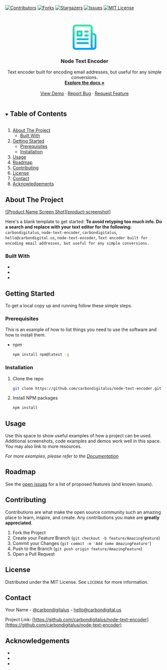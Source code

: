 <!--
*** Thanks for checking out the Best-README-Template. If you have a suggestion
*** that would make this better, please fork the repo and create a pull request
*** or simply open an issue with the tag "enhancement".
*** Thanks again! Now go create something AMAZING! :D
***
***
***
*** To avoid retyping too much info. Do a search and replace for the following:
*** carbondigitalus, node-text-encoder, carbondigitalus, email, project_title, project_description
-->



<!-- PROJECT SHIELDS -->
<!--
*** I'm using markdown "reference style" links for readability.
*** Reference links are enclosed in brackets [ ] instead of parentheses ( ).
*** See the bottom of this document for the declaration of the reference variables
*** for contributors-url, forks-url, etc. This is an optional, concise syntax you may use.
*** https://www.markdownguide.org/basic-syntax/#reference-style-links
-->
[![Contributors][contributors-shield]][contributors-url]
[![Forks][forks-shield]][forks-url]
[![Stargazers][stars-shield]][stars-url]
[![Issues][issues-shield]][issues-url]
[![MIT License][license-shield]][license-url]



<!-- PROJECT LOGO -->
<br />
<p align="center">
  <a href="https://github.com/carbondigitalus/node-text-encoder">
    <img src="images/logo.png" alt="Logo" width="80" height="80">
  </a>

  <h3 align="center">Node Text Encoder</h3>

  <p align="center">
    Text encoder built for encoding email addresses, but useful for any simple conversions.
    <br />
    <a href="https://github.com/carbondigitalus/node-text-encoder"><strong>Explore the docs »</strong></a>
    <br />
    <br />
    <a href="https://github.com/carbondigitalus/node-text-encoder">View Demo</a>
    ·
    <a href="https://github.com/carbondigitalus/node-text-encoder/issues">Report Bug</a>
    ·
    <a href="https://github.com/carbondigitalus/node-text-encoder/issues">Request Feature</a>
  </p>
</p>



<!-- TABLE OF CONTENTS -->
<details open="open">
  <summary><h2 style="display: inline-block">Table of Contents</h2></summary>
  <ol>
    <li>
      <a href="#about-the-project">About The Project</a>
      <ul>
        <li><a href="#built-with">Built With</a></li>
      </ul>
    </li>
    <li>
      <a href="#getting-started">Getting Started</a>
      <ul>
        <li><a href="#prerequisites">Prerequisites</a></li>
        <li><a href="#installation">Installation</a></li>
      </ul>
    </li>
    <li><a href="#usage">Usage</a></li>
    <li><a href="#roadmap">Roadmap</a></li>
    <li><a href="#contributing">Contributing</a></li>
    <li><a href="#license">License</a></li>
    <li><a href="#contact">Contact</a></li>
    <li><a href="#acknowledgements">Acknowledgements</a></li>
  </ol>
</details>



<!-- ABOUT THE PROJECT -->
## About The Project

[![Product Name Screen Shot][product-screenshot]](https://example.com)

Here's a blank template to get started:
**To avoid retyping too much info. Do a search and replace with your text editor for the following:**
`carbondigitalus`, `node-text-encoder`, `carbondigitalus`, `hello@carbondigital.us`, `node-text-encoder`, `Text encoder built for encoding email addresses, but useful for any simple conversions.`


### Built With

* []()
* []()
* []()



<!-- GETTING STARTED -->
## Getting Started

To get a local copy up and running follow these simple steps.

### Prerequisites

This is an example of how to list things you need to use the software and how to install them.
* npm
  ```sh
  npm install npm@latest -g
  ```

### Installation

1. Clone the repo
   ```sh
   git clone https://github.com/carbondigitalus/node-text-encoder.git
   ```
2. Install NPM packages
   ```sh
   npm install
   ```



<!-- USAGE EXAMPLES -->
## Usage

Use this space to show useful examples of how a project can be used. Additional screenshots, code examples and demos work well in this space. You may also link to more resources.

_For more examples, please refer to the [Documentation](https://example.com)_



<!-- ROADMAP -->
## Roadmap

See the [open issues](https://github.com/carbondigitalus/node-text-encoder/issues) for a list of proposed features (and known issues).



<!-- CONTRIBUTING -->
## Contributing

Contributions are what make the open source community such an amazing place to learn, inspire, and create. Any contributions you make are **greatly appreciated**.

1. Fork the Project
2. Create your Feature Branch (`git checkout -b feature/AmazingFeature`)
3. Commit your Changes (`git commit -m 'Add some AmazingFeature'`)
4. Push to the Branch (`git push origin feature/AmazingFeature`)
5. Open a Pull Request



<!-- LICENSE -->
## License

Distributed under the MIT License. See `LICENSE` for more information.



<!-- CONTACT -->
## Contact

Your Name - [@carbondigitalus](https://twitter.com/carbondigitalus) - hello@carbondigital.us

Project Link: [https://github.com/carbondigitalus/node-text-encoder](https://github.com/carbondigitalus/node-text-encoder)



<!-- ACKNOWLEDGEMENTS -->
## Acknowledgements

* []()
* []()
* []()





<!-- MARKDOWN LINKS & IMAGES -->
<!-- https://www.markdownguide.org/basic-syntax/#reference-style-links -->
[contributors-shield]: https://img.shields.io/github/contributors/carbondigitalus/repo.svg?style=for-the-badge
[contributors-url]: https://github.com/carbondigitalus/node-text-encoder/graphs/contributors
[forks-shield]: https://img.shields.io/github/forks/carbondigitalus/repo.svg?style=for-the-badge
[forks-url]: https://github.com/carbondigitalus/node-text-encoder/network/members
[stars-shield]: https://img.shields.io/github/stars/carbondigitalus/repo.svg?style=for-the-badge
[stars-url]: https://github.com/carbondigitalus/node-text-encoder/stargazers
[issues-shield]: https://img.shields.io/github/issues/carbondigitalus/repo.svg?style=for-the-badge
[issues-url]: https://github.com/carbondigitalus/node-text-encoder/issues
[license-shield]: https://img.shields.io/github/license/carbondigitalus/repo.svg?style=for-the-badge
[license-url]: https://github.com/carbondigitalus/node-text-encoder/blob/master/LICENSE.txt
[linkedin-shield]: https://img.shields.io/badge/-LinkedIn-black.svg?style=for-the-badge&logo=linkedin&colorB=555
[linkedin-url]: https://linkedin.com/in/carbondigitalus
